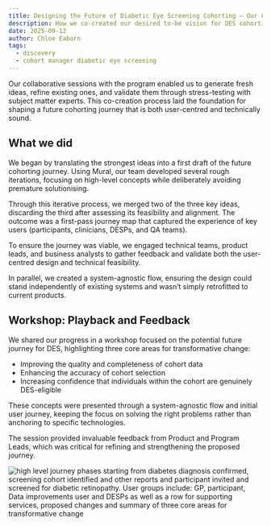 ```yaml
---
title: Designing the Future of Diabetic Eye Screening Cohorting – Our Collaborative Approach  
description: How we co-created our desired to-be vision for DES cohorting with the program and wider stakeholders
date: 2025-09-12
author: Chloe Eaborn
tags:
  - discovery
  - cohort manager diabetic eye screening
--- 
```


Our collaborative sessions with the program enabled us to generate fresh ideas, refine existing ones, and validate them through stress-testing with subject matter experts. This co-creation process laid the foundation for shaping a future cohorting journey that is both user-centred and technically sound.  

## What we did   

We began by translating the strongest ideas into a first draft of the future cohorting journey. Using Mural, our team developed several rough iterations, focusing on high-level concepts while deliberately avoiding premature solutionising. 

Through this iterative process, we merged two of the three key ideas, discarding the third after assessing its feasibility and alignment. The outcome was a first-pass journey map that captured the experience of key users (participants, clinicians, DESPs, and QA teams). 

To ensure the journey was viable, we engaged technical teams, product leads, and business analysts to gather feedback and validate both the user-centred design and technical feasibility. 

In parallel, we created a system-agnostic flow, ensuring the design could stand independently of existing systems and wasn’t simply retrofitted to current products. 

## Workshop: Playback and Feedback   

We shared our progress in a workshop focused on the potential future journey for DES, highlighting three core areas for transformative change: 

- Improving the quality and completeness of cohort data 
- Enhancing the accuracy of cohort selection 
- Increasing confidence that individuals within the cohort are genuinely DES-eligible 

These concepts were presented through a system-agnostic flow and initial user journey, keeping the focus on solving the right problems rather than anchoring to specific technologies. 

The session provided invaluable feedback from Product and Program Leads, which was critical for refining and strengthening the proposed journey. 

![high level journey phases starting from diabetes diagnosis confirmed, screening cohort identified and other reports and participant invited and screened for diabetic retinopathy. User groups include: GP, participant, Data improvements user and DESPs as well as a row for supporting services, proposed changes and summary of three core areas for transformative change](des-desired-to-be-user-journey-blog-3.png "Desired To-Be User Journey")


